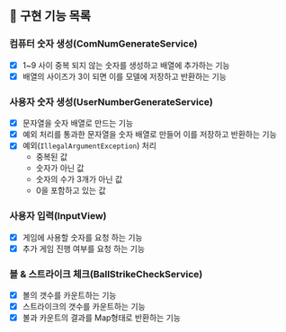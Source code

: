 ## 🚀 구현 기능 목록

### 컴퓨터 숫자 생성(ComNumGenerateService)
+ [X] 1~9 사이 중복 되지 않는 숫자를 생성하고 배열에 추가하는 기능
+ [X] 배열의 사이즈가 3이 되면 이를 모델에 저장하고 반환하는 기능

### 사용자 숫자 생성(UserNumberGenerateService)
+ [X] 문자열을 숫자 배열로 만드는 기능
+ [X] 예외 처리를 통과한 문자열을 숫자 배열로 만들어 이를 저장하고 반환하는 기능
+ [X] 예외(`IllegalArgumentException`) 처리
    + 중복된 값
    + 숫자가 아닌 값
    + 숫자의 수가 3개가 아닌 값
    + 0을 포함하고 있는 값

### 사용자 입력(InputView)
+ [X] 게임에 사용할 숫자를 요청 하는 기능
+ [X] 추가 게임 진행 여부를 요청 하는 기능

### 볼 & 스트라이크 체크(BallStrikeCheckService)
+ [X] 볼의 갯수를 카운트하는 기능
+ [X] 스트라이크의 갯수를 카운트하는 기능
+ [X] 볼과 카운트의 결과를 Map형태로 반환하는 기능
